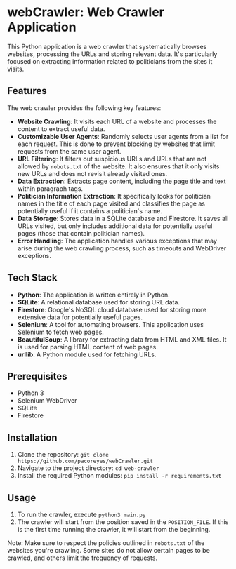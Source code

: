 # webCrawler: Web Crawler Application

This Python application is a web crawler that systematically browses websites, processing the URLs and storing relevant data. It's particularly focused on extracting information related to politicians from the sites it visits.

## Features

The web crawler provides the following key features:

- **Website Crawling**: It visits each URL of a website and processes the content to extract useful data. 
- **Customizable User Agents**: Randomly selects user agents from a list for each request. This is done to prevent blocking by websites that limit requests from the same user agent.
- **URL Filtering**: It filters out suspicious URLs and URLs that are not allowed by `robots.txt` of the website. It also ensures that it only visits new URLs and does not revisit already visited ones.
- **Data Extraction**: Extracts page content, including the page title and text within paragraph tags. 
- **Politician Information Extraction**: It specifically looks for politician names in the title of each page visited and classifies the page as potentially useful if it contains a politician's name.
- **Data Storage**: Stores data in a SQLite database and Firestore. It saves all URLs visited, but only includes additional data for potentially useful pages (those that contain politician names).
- **Error Handling**: The application handles various exceptions that may arise during the web crawling process, such as timeouts and WebDriver exceptions.

## Tech Stack

- **Python**: The application is written entirely in Python.
- **SQLite**: A relational database used for storing URL data.
- **Firestore**: Google's NoSQL cloud database used for storing more extensive data for potentially useful pages.
- **Selenium**: A tool for automating browsers. This application uses Selenium to fetch web pages.
- **BeautifulSoup**: A library for extracting data from HTML and XML files. It is used for parsing HTML content of web pages.
- **urllib**: A Python module used for fetching URLs.

## Prerequisites

- Python 3
- Selenium WebDriver
- SQLite
- Firestore

## Installation

1. Clone the repository: `git clone https://github.com/pacoreyes/webCrawler.git`
2. Navigate to the project directory: `cd web-crawler`
3. Install the required Python modules: `pip install -r requirements.txt`

## Usage

1. To run the crawler, execute `python3 main.py`
2. The crawler will start from the position saved in the `POSITION_FILE`. If this is the first time running the crawler, it will start from the beginning.

Note: Make sure to respect the policies outlined in `robots.txt` of the websites you're crawling. Some sites do not allow certain pages to be crawled, and others limit the frequency of requests.
